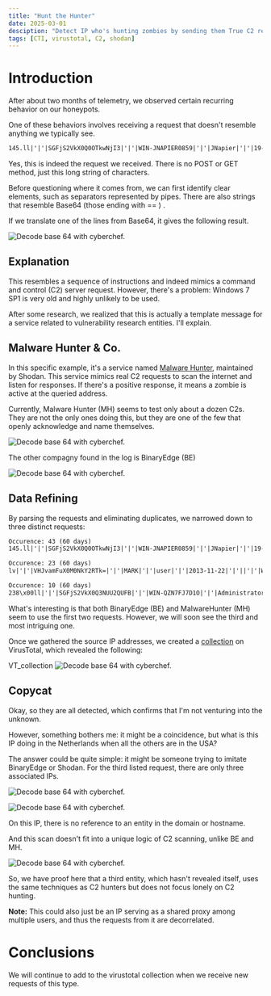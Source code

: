 ```yaml
---
title: "Hunt the Hunter"
date: 2025-03-01
desciption: "Detect IP who's hunting zombies by sending them True C2 request"
tags: [CTI, virustotal, C2, shodan]
---
```


# Introduction

After about two months of telemetry, we observed certain recurring behavior on our honeypots. 

One of these behaviors involves receiving a request that doesn't resemble anything we typically see.

```txt
145.ll|'|'|SGFjS2VkX0Q0OTkwNjI3|'|'|WIN-JNAPIER0859|'|'|JNapier|'|'|19-02-01|'|'||'|'|Win 7 Professional SP1 x64|'|'|No|'|'|0.7d|'|'|..|'|'|AA==|'|'|112.inf|'|'|SGFjS2VkDQoxOTIuMTY4LjkyLjIyMjo1NTUyDQpEZXNrdG9wDQpjbGllbnRhLmV4ZQ0KRmFsc2UNCkZhbHNlDQpUcnVlDQpGYWxzZQ==12.act|'|'|AA==
```

Yes, this is indeed the request we received. There is no POST or GET method, just this long string of characters.

Before questioning where it comes from, we can first identify clear elements, such as separators represented by pipes. There are also strings that resemble Base64 (those ending with == ) .

If we translate one of the lines from Base64, it gives the following result.

![Decode base 64 with cyberchef.](/content/articles/Hunt_the_Hunter_picture/cyberchef_base64.png)


## Explanation

This resembles a sequence of instructions and indeed mimics a command and control (C2) server request. However, there's a problem: Windows 7 SP1 is very old and highly unlikely to be used.

After some research, we realized that this is actually a template message for a service related to vulnerability research entities. I'll explain.

## Malware Hunter & Co.

In this specific example, it's a service named [Malware Hunter](https://malware-hunter.shodan.io/), maintained by Shodan. This service mimics real C2 requests to scan the internet and listen for responses. If there's a positive response, it means a zombie is active at the queried address.

Currently, Malware Hunter (MH) seems to test only about a dozen C2s. They are not the only ones doing this, but they are one of the few that openly acknowledge and name themselves.

![Decode base 64 with cyberchef.](/content/articles/Hunt_the_Hunter_picture/shodan_MH.png)

The other compagny found in the log is BinaryEdge (BE)

![Decode base 64 with cyberchef.](/content/articles/Hunt_the_Hunter_picture/shodan_BH.png)

## Data Refining

By parsing the requests and eliminating duplicates, we narrowed down to three distinct requests:

```txt
Occurence: 43 (60 days)
145.ll|'|'|SGFjS2VkX0Q0OTkwNjI3|'|'|WIN-JNAPIER0859|'|'|JNapier|'|'|19-02-01|'|'||'|'|Win 7 Professional SP1 x64|'|'|No|'|'|0.7d|'|'|..|'|'|AA==|'|'|112.inf|'|'|SGFjS2VkDQoxOTIuMTY4LjkyLjIyMjo1NTUyDQpEZXNrdG9wDQpjbGllbnRhLmV4ZQ0KRmFsc2UNCkZhbHNlDQpUcnVlDQpGYWxzZQ==12.act|'|'|AA==

Occurence: 23 (60 days)
lv|'|'|VHJvamFuX0M0NkY2RTk=|'|'|MARK|'|'|user|'|'|2013-11-22|'|'||'|'|Win XP|'|'|No|'|'|0.6.4|'|'|..|'|'||'|'|[endof]

Occurence: 10 (60 days)
238\x00ll|'|'|SGFjS2VkX0Q3NUU2QUFB|'|'|WIN-QZN7FJ7D1O|'|'|Administrator|'|'|18-11-28|'|'||'|'|Win 7 Ultimate SP1 x64|'|'|No|'|'|S17|'|'|..|'|'|SW5ib3ggLSBPdXRsb29rIERhdGEgRmlsZSAtIE1pY3Jvc29mdCBPdXRsb29rAA==|'|'|
```

What's interesting is that both BinaryEdge (BE) and MalwareHunter (MH) seem to use the first two requests. However, we will soon see the third and most intriguing one.

Once we gathered the source IP addresses, we created a [collection](https://www.virustotal.com/gui/collection/b980f359f9ffe34da84d5839faac941bbb88ea2b9879291004ed946a5ea06d4c)  on VirusTotal, which revealed the following:

VT_collection
![Decode base 64 with cyberchef.](/content/articles/Hunt_the_Hunter_picture/VT_collection.png)

## Copycat

Okay, so they are all detected, which confirms that I'm not venturing into the unknown. 

However, something bothers me: it might be a coincidence, but what is this IP doing in the Netherlands when all the others are in the USA?

The answer could be quite simple: it might be someone trying to imitate BinaryEdge or Shodan. For the third listed request, there are only three associated IPs.

![Decode base 64 with cyberchef.](/content/articles/Hunt_the_Hunter_picture/3_IP.png)

![Decode base 64 with cyberchef.](/content/articles/Hunt_the_Hunter_picture/VT_collection_HL.png)

On this IP, there is no reference to an entity in the domain or hostname. 

And this scan doesn't fit into a unique logic of C2 scanning, unlike BE and MH.

![Decode base 64 with cyberchef.](/content/articles/Hunt_the_Hunter_picture/VT_comment.png)

So, we have proof here that a third entity, which hasn't revealed itself, uses the same techniques as C2 hunters but does not focus lonely on C2 hunting.

**Note:** This could also just be an IP serving as a shared proxy among multiple users, and thus the requests from it are decorrelated.


# Conclusions

We will continue to add to the virustotal collection when we receive new requests of this type.
